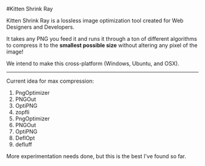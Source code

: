 #Kitten Shrink Ray

Kitten Shrink Ray is a lossless image optimization tool created for Web Designers and Developers.

It takes any PNG you feed it and runs it through a ton of different algorithms to compress it to the **smallest possible size** without altering any pixel of the image!

We intend to make this cross-platform (Windows, Ubuntu, and OSX).

* * *

Current idea for max compression:

1. PngOptimizer
2. PNGOut
3. OptiPNG
4. zopfli
5. PngOptimizer
5. PNGOut
6. OptiPNG
7. DeflOpt
8. defluff

More experimentation needs done, but this is the best I've found so far.
